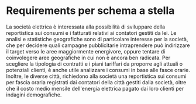 # Requirements per schema a stella
La società elettrica è interessata alla possibilità di sviluppare della reportistica sui consumi e i fatturati relativi ai contatori gestiti da lei. Le analisi e statistiche geografiche sono di particolare interesse per la società, che per decidere quali campagne pubblicitarie intraprendere può indirizzare il target verso le aree maggiormente energivore, oppure tentare di coinvolegere aree geografiche in cui non è ancora ben radicata. Per scegliere la tipologia di contratti e i piani tariffari da proporre agli attuali o potenziali clienti, è anche utile analizzare i consumi in base alle fasce orarie. Inoltre, le diverse città, richiedono alla società una reportistica sui consumi per fascia oraria registrati dai contatori della città gestiti dalla società, oltre che il costo medio mensile dell'energia elettrica pagato dai loro clienti per indagini demografiche.